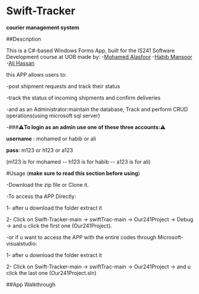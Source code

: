 # Swift-Tracker
**courier management system**

##Description


This is a C#-based Windows Forms App, built for the IS241 Software Development course at UOB made by:
-[Mohamed Alasfoor](https://github.com/Mohamed-Alasfoor)
-[Habib Mansoor](https://github.com/7abib04)
-[Ali Hassan](https://github.com/AliHJMM)

this APP allows users to:

-post shipment requests and track their status

-track the status of incoming shipments and confirm deliveries

-and as an Administrator:maintain the database, Track and perform CRUD operations(using microsoft sql server)

-###⚠️**To login as an admin use one of these three accounts:**⚠️

**username** : mohamed  or habib  or ali

**pass**: m123  or h123  or a123

(m123 is for mohamed -- h123 is for habib -- a123 is for ali)

#Usage (**make sure to read this section before using**)

-Download the zip file or Clone it.

-To access tha APP Directly:

1- after u download the folder extract it 

2- Click on Swift-Tracker-main -> swiftTrac-main -> Our241Project -> Debug -> and u click the first one (Our241Project).

-or if u want to access the APP with the entire codes through Microsoft-visualstudio:

1- after u download the folder extract it 

2- Click on Swift-Tracker-main -> swiftTrac-main -> Our241Project -> and u click the last one (Our241Project.sln)

##App Walkthrough

